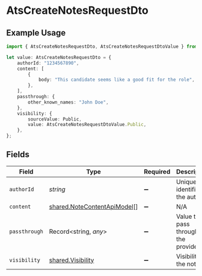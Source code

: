 # AtsCreateNotesRequestDto

## Example Usage

```typescript
import { AtsCreateNotesRequestDto, AtsCreateNotesRequestDtoValue } from "@stackone/stackone-client-ts/sdk/models/shared";

let value: AtsCreateNotesRequestDto = {
    authorId: "1234567890",
    content: [
        {
            body: "This candidate seems like a good fit for the role",
        },
    ],
    passthrough: {
        other_known_names: "John Doe",
    },
    visibility: {
        sourceValue: Public,
        value: AtsCreateNotesRequestDtoValue.Public,
    },
};
```

## Fields

| Field                                                                             | Type                                                                              | Required                                                                          | Description                                                                       | Example                                                                           |
| --------------------------------------------------------------------------------- | --------------------------------------------------------------------------------- | --------------------------------------------------------------------------------- | --------------------------------------------------------------------------------- | --------------------------------------------------------------------------------- |
| `authorId`                                                                        | *string*                                                                          | :heavy_minus_sign:                                                                | Unique identifier of the author                                                   | 1234567890                                                                        |
| `content`                                                                         | [shared.NoteContentApiModel](../../../sdk/models/shared/notecontentapimodel.md)[] | :heavy_minus_sign:                                                                | N/A                                                                               |                                                                                   |
| `passthrough`                                                                     | Record<string, *any*>                                                             | :heavy_minus_sign:                                                                | Value to pass through to the provider                                             | {<br/>"other_known_names": "John Doe"<br/>}                                       |
| `visibility`                                                                      | [shared.Visibility](../../../sdk/models/shared/visibility.md)                     | :heavy_minus_sign:                                                                | Visibility of the note                                                            | public                                                                            |